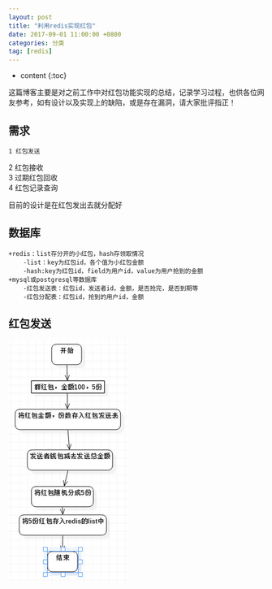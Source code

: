 ```yaml
---
layout: post
title: "利用redis实现红包"
date: 2017-09-01 11:00:00 +0800 
categories: 分类
tag: [redis]
---
```

* content
{:toc}

这篇博客主要是对之前工作中对红包功能实现的总结，记录学习过程，也供各位网友参考，如有设计以及实现上的缺陷，或是存在漏洞，请大家批评指正！

<!-- more -->
<!-- TOC -->
## 需求
    1 红包发送    
2 红包接收    
3 过期红包回收    
4 红包记录查询    

目前的设计是在红包发出去就分配好

## 数据库
    +redis：list存分开的小红包，hash存领取情况  
        -list：key为红包id，各个值为小红包金额  
        -hash:key为红包id，field为用户id，value为用户抢到的金额  
    +mysql或postgresql等数据库
        -红包发送表：红包id，发送者id，金额，是否抢完，是否到期等
        -红包分配表：红包id，抢到的用户id，金额

## 红包发送
![红包发送流程图](/img_blog/2017-09-01-1.jpg)
